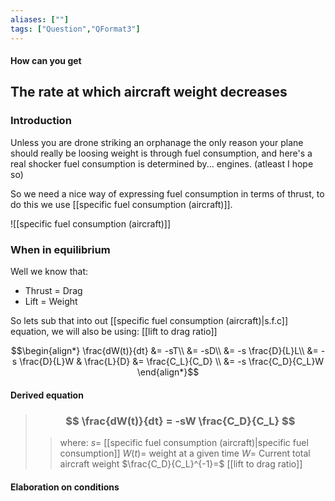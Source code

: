 ```yaml
---
aliases: [""]
tags: ["Question","QFormat3"]
---
```


#### How can you get
## The rate at which aircraft weight decreases
### Introduction
Unless you are drone striking an orphanage the only reason your plane should really be loosing weight is through fuel consumption, and here's a real shocker fuel consumption is determined by... engines. (atleast I hope so)

So we need a nice way of expressing fuel consumption in terms of thrust, to do this we use [[specific fuel consumption (aircraft)]].

![[specific fuel consumption (aircraft)]]

### When in equilibrium
Well we know that:
- Thrust = Drag
- Lift = Weight

So lets sub that into out [[specific fuel consumption (aircraft)|s.f.c]] equation, we will also be using: [[lift to drag ratio]]

$$\begin{align*}
  \frac{dW(t)}{dt}  &= -sT\\
&= -sD\\
&= -s \frac{D}{L}L\\
&= -s \frac{D}{L}W & \frac{L}{D} &= \frac{C_L}{C_D} \\
&= -s \frac{C_D}{C_L}W
\end{align*}$$

#### Derived equation

> ### $$ \frac{dW(t)}{dt} = -sW \frac{C_D}{C_L} $$ 
>> where:
>> $s=$ [[specific fuel consumption (aircraft)|specific fuel consumption]] 
>> $W(t)=$ weight at a given time
>> $W=$ Current total aircraft weight
>> $\frac{C_D}{C_L}^{-1}=$ [[lift to drag ratio]]

#### Elaboration on conditions
